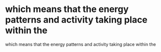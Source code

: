 # which means that the energy patterns and activity taking place within the

which means that the energy patterns and activity taking place within the